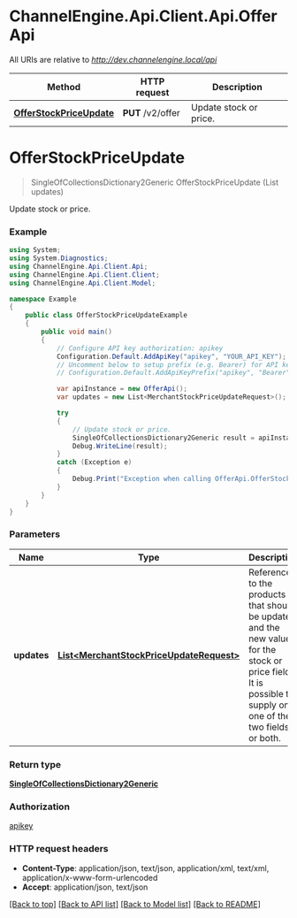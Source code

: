 # ChannelEngine.Api.Client.Api.OfferApi

All URIs are relative to *http://dev.channelengine.local/api*

Method | HTTP request | Description
------------- | ------------- | -------------
[**OfferStockPriceUpdate**](OfferApi.md#offerstockpriceupdate) | **PUT** /v2/offer | Update stock or price.


<a name="offerstockpriceupdate"></a>
# **OfferStockPriceUpdate**
> SingleOfCollectionsDictionary2Generic OfferStockPriceUpdate (List<MerchantStockPriceUpdateRequest> updates)

Update stock or price.

### Example
```csharp
using System;
using System.Diagnostics;
using ChannelEngine.Api.Client.Api;
using ChannelEngine.Api.Client.Client;
using ChannelEngine.Api.Client.Model;

namespace Example
{
    public class OfferStockPriceUpdateExample
    {
        public void main()
        {
            // Configure API key authorization: apikey
            Configuration.Default.AddApiKey("apikey", "YOUR_API_KEY");
            // Uncomment below to setup prefix (e.g. Bearer) for API key, if needed
            // Configuration.Default.AddApiKeyPrefix("apikey", "Bearer");

            var apiInstance = new OfferApi();
            var updates = new List<MerchantStockPriceUpdateRequest>(); // List<MerchantStockPriceUpdateRequest> | References to the products that should be updated, and the new values  for the stock or price fields. It is possible to supply only one of the two fields  or both.

            try
            {
                // Update stock or price.
                SingleOfCollectionsDictionary2Generic result = apiInstance.OfferStockPriceUpdate(updates);
                Debug.WriteLine(result);
            }
            catch (Exception e)
            {
                Debug.Print("Exception when calling OfferApi.OfferStockPriceUpdate: " + e.Message );
            }
        }
    }
}
```

### Parameters

Name | Type | Description  | Notes
------------- | ------------- | ------------- | -------------
 **updates** | [**List&lt;MerchantStockPriceUpdateRequest&gt;**](MerchantStockPriceUpdateRequest.md)| References to the products that should be updated, and the new values  for the stock or price fields. It is possible to supply only one of the two fields  or both. | 

### Return type

[**SingleOfCollectionsDictionary2Generic**](SingleOfCollectionsDictionary2Generic.md)

### Authorization

[apikey](../README.md#apikey)

### HTTP request headers

 - **Content-Type**: application/json, text/json, application/xml, text/xml, application/x-www-form-urlencoded
 - **Accept**: application/json, text/json

[[Back to top]](#) [[Back to API list]](../README.md#documentation-for-api-endpoints) [[Back to Model list]](../README.md#documentation-for-models) [[Back to README]](../README.md)


